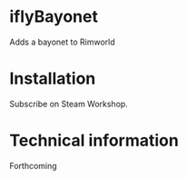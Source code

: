 # iflyBayonet
Adds a bayonet to Rimworld

# Installation
Subscribe on Steam Workshop.

# Technical information
Forthcoming
